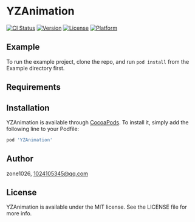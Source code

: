 # YZAnimation

[![CI Status](https://img.shields.io/travis/zone1026/YZAnimation.svg?style=flat)](https://travis-ci.org/zone1026/YZAnimation)
[![Version](https://img.shields.io/cocoapods/v/YZAnimation.svg?style=flat)](https://cocoapods.org/pods/YZAnimation)
[![License](https://img.shields.io/cocoapods/l/YZAnimation.svg?style=flat)](https://cocoapods.org/pods/YZAnimation)
[![Platform](https://img.shields.io/cocoapods/p/YZAnimation.svg?style=flat)](https://cocoapods.org/pods/YZAnimation)

## Example

To run the example project, clone the repo, and run `pod install` from the Example directory first.

## Requirements

## Installation

YZAnimation is available through [CocoaPods](https://cocoapods.org). To install
it, simply add the following line to your Podfile:

```ruby
pod 'YZAnimation'
```

## Author

zone1026, 1024105345@qq.com

## License

YZAnimation is available under the MIT license. See the LICENSE file for more info.
